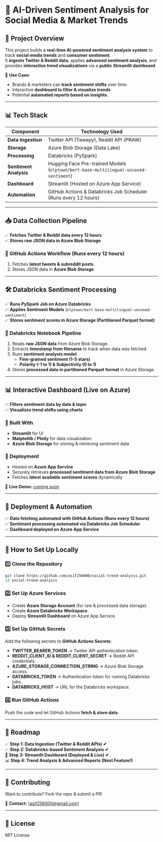 # 🚀 AI-Driven Sentiment Analysis for Social Media & Market Trends

## 📌 Project Overview

This project builds a **real-time AI-powered sentiment analysis system** to track **social media trends** and **consumer sentiment**.  
It **ingests Twitter & Reddit data**, applies **advanced sentiment analysis**, and provides **interactive trend visualizations** via a **public Streamlit dashboard**.

🔹 **Use Case:**

- Brands & marketers can **track sentiment shifts** over time.
- Interactive **dashboard to filter & visualize trends**.
- Potential **automated reports based on insights**.

---

## 📊 Tech Stack

| **Component**          | **Technology Used**                                                                  |
| ---------------------- | ------------------------------------------------------------------------------------ |
| **Data Ingestion**     | Twitter API (Tweepy), Reddit API (PRAW)                                              |
| **Storage**            | Azure Blob Storage (Data Lake)                                                       |
| **Processing**         | Databricks (PySpark)                                                                 |
| **Sentiment Analysis** | Hugging Face Pre-trained Models (`nlptown/bert-base-multilingual-uncased-sentiment`) |
| **Dashboard**          | Streamlit (Hosted on Azure App Service)                                              |
| **Automation**         | GitHub Actions & Databricks Job Scheduler (Runs every 12 hours)                      |

---

## 📥 Data Collection Pipeline

✅ **Fetches Twitter & Reddit data every 12 hours**  
✅ **Stores raw JSON data in Azure Blob Storage**

### 🔹 **GitHub Actions Workflow** (Runs every 12 hours)

1. Fetches **latest tweets & subreddit posts**.
2. Stores JSON data in **Azure Blob Storage**.

---

## 🛠 Databricks Sentiment Processing

✅ **Runs PySpark Job on Azure Databricks**  
✅ **Applies Sentiment Models** (`nlptown/bert-base-multilingual-uncased-sentiment`)  
✅ **Stores sentiment scores in Azure Storage (Partitioned Parquet format)**

### 🔹 **Databricks Notebook Pipeline**

1. Reads **raw JSON data** from Azure Blob Storage.
2. Extracts **timestamp from filename** to track when data was fetched.
3. Runs **sentiment analysis model**:
   - **Fine-grained sentiment (1-5 stars)**
   - **Polarity (-1 to 1) & Subjectivity (0 to 1)**
4. Stores **processed data in partitioned Parquet format** in Azure Storage.

---

## 📊 Interactive Dashboard (Live on Azure)

✅ **Filters sentiment data by date & topic**  
✅ **Visualizes trend shifts using charts**

### 🔹 **Built With**

- **Streamlit** for UI
- **Matplotlib / Plotly** for data visualization
- **Azure Blob Storage** for storing & retrieving sentiment data

### 🔹 **Deployment**

- Hosted on **Azure App Service**
- Securely retrieves **processed sentiment data from Azure Blob Storage**
- Fetches **latest available sentiment scores** dynamically

📌 **Live Demo:** [coming soon](https://social-sentiment-dashboard-djhxd4gpbtb8ccgv.eastus2-01.azurewebsites.net/)

---

## 🚀 Deployment & Automation

✅ **Data fetching automated with GitHub Actions (Runs every 12 hours)**  
✅ **Sentiment processing automated via Databricks Job Scheduler**  
✅ **Dashboard deployed on Azure App Service**

---

## 📌 How to Set Up Locally

### 1️⃣ **Clone the Repository**

```sh
git clone https://github.com/asif256000/social-trend-analysis.git
cd social-trend-analysis
```

### 2️⃣ **Set Up Azure Services**

- Create **Azure Storage Account** (for raw & processed data storage).
- Create **Azure Databricks Workspace**.
- Deploy **Streamlit Dashboard** on Azure App Service.

### 3️⃣ **Set Up GitHub Secrets**

Add the following secrets to **GitHub Actions Secrets**:

- **TWITTER_BEARER_TOKEN** → Twitter API authentication token.
- **REDDIT_CLIENT_ID & REDDIT_CLIENT_SECRET** → Reddit API credentials.
- **AZURE_STORAGE_CONNECTION_STRING** → Azure Blob Storage access.
- **DATABRICKS_TOKEN** → Authentication token for running Databricks jobs.
- **DATABRICKS_HOST** → URL for the Databricks workspace.

### 4️⃣ **Run GitHub Actions**

Push the code and let GitHub Actions **fetch & store data**.

---

## 📌 Roadmap

✅ **Step 1: Data Ingestion (Twitter & Reddit APIs) ✔**  
✅ **Step 2: Databricks-based Sentiment Analysis ✔**  
🚀 **Step 3: Streamlit Dashboard (Deployed & Live) ✔**  
📊 **Step 4: Trend Analysis & Advanced Reports (Next Feature!)**

---

## 🤝 Contributing

Want to contribute? Fork the repo & submit a PR!

📩 **Contact:** [asif256000@gmail.com]

---

## 📜 License

MIT License
